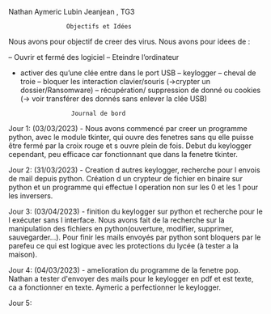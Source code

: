 Nathan Aymeric Lubin Jeanjean , TG3

					Objectifs et Idées

Nous avons pour objectif de creer des virus.
Nous avons pour idees de :

– Ouvrir et fermé des logiciel
– Eteindre l’ordinateur
- activer des qu’une clée entre dans le port USB
– keylogger
– cheval de troie
– bloquer les interaction clavier/souris (→crypter un dossier/Ransomware)
– récupération/ suppression de donné ou cookies (→ voir transférer des donnés sans enlever la clée USB)

					Journal de bord


Jour 1:
(03/03/2023) - Nous avons commencé par creer un programme python, avec le module tkinter, qui ouvre des fenetres sans qu elle puisse être fermé par la croix rouge et s ouvre plein de fois. Debut du keylogger cependant, peu efficace car fonctionnant que dans la fenetre tkinter.

Jour 2:
(31/03/2023) - Creation d autres keylogger, recherche pour l envois de mail depuis python. Création d un crypteur de fichier en binaire sur python et un programme qui effectue l operation non sur les 0 et les 1 pour les inversers.

Jour 3:
(03/04/2023) - finition du keylogger sur python et recherche pour le l exécuter sans l interface. Nous avons fait de la recherche sur la manipulation des fichiers en python(ouverture, modifier, supprimer, sauvegarder...). Pour finir les mails envoyés par python sont bloquers par le parefeu ce qui est logique avec les protections du lycée (à tester a la maison).

Jour 4:
(04/03/2023) - amelioration du programme de la fenetre pop. Nathan a tester d'envoyer des mails pour le keylogger en pdf et est texte, ca a fonctionner en texte. Aymeric a perfectionner le keylogger.

Jour 5:
